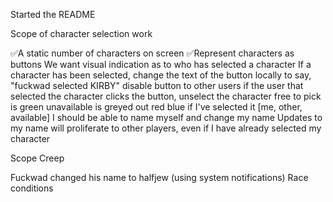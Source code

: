 Started the README

Scope of character selection work

✅A static number of characters on screen
✅Represent characters as buttons
We want visual indication as to who has selected a character
If a character has been selected,
   change the text of the button locally to say, "fuckwad selected KIRBY"
   disable button to other users
   if the user that selected the character clicks the button, unselect the character
   free to pick is green 
   unavailable is greyed out red
   blue if I've selected it
   [me, other, available]
I should be able to name myself and change my name
Updates to my name will proliferate to other players, even if I have already selected my character




Scope Creep

Fuckwad changed his name to halfjew (using system notifications)
Race conditions
